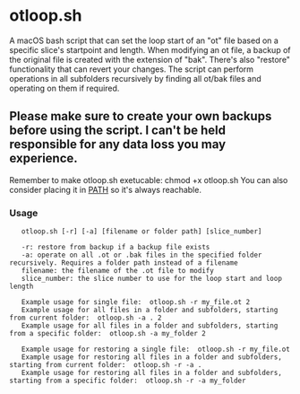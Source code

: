 # otloop.sh
A macOS bash script that can set the loop start of an "ot" file based on a specific slice's startpoint and length. When modifying an ot file, a backup of the original file is created with the extension of "bak". There's also "restore" functionality that can revert your changes. The script can perform operations in all subfolders recursively by finding all ot/bak files and operating on them if required.

## Please make sure to create your own backups before using the script. I can't be held responsible for any data loss you may experience.

Remember to make otloop.sh exetucable: chmod +x otloop.sh
You can also consider placing it in [PATH](https://en.wikipedia.org/wiki/PATH_(variable)) so it's always reachable.


### Usage
       otloop.sh [-r] [-a] [filename or folder path] [slice_number]
       
       -r: restore from backup if a backup file exists
       -a: operate on all .ot or .bak files in the specified folder recursively. Requires a folder path instead of a filename       
       filename: the filename of the .ot file to modify
       slice_number: the slice number to use for the loop start and loop length
       
       Example usage for single file:  otloop.sh -r my_file.ot 2
       Example usage for all files in a folder and subfolders, starting from current folder:  otloop.sh -a . 2
       Example usage for all files in a folder and subfolders, starting from a specific folder:  otloop.sh -a my_folder 2
       
       Example usage for restoring a single file:  otloop.sh -r my_file.ot
       Example usage for restoring all files in a folder and subfolders, starting from current folder:  otloop.sh -r -a .
       Example usage for restoring all files in a folder and subfolders, starting from a specific folder:  otloop.sh -r -a my_folder


